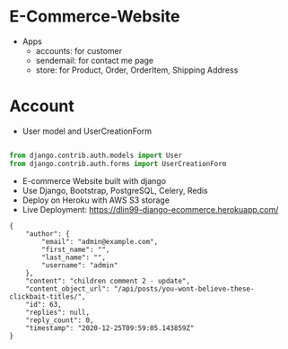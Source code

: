 # E-Commerce-Website 
  - Apps
    - accounts: for customer 
    - sendemail: for contact me page 
    - store: for Product, Order, OrderItem, Shipping Address


# Account 

 - User model and UserCreationForm
```python

from django.contrib.auth.models import User 
from django.contrib.auth.forms import UserCreationForm


```







- E-commerce Website built with django
- Use Django, Bootstrap, PostgreSQL, Celery, Redis
- Deploy on Heroku with AWS S3 storage
- Live Deployment: https://dlin99-django-ecommerce.herokuapp.com/

```
{
    "author": {
        "email": "admin@example.com",
        "first_name": "",
        "last_name": "",
        "username": "admin"
    },
    "content": "children comment 2 - update",
    "content_object_url": "/api/posts/you-wont-believe-these-clickbait-titles/",
    "id": 63,
    "replies": null,
    "reply_count": 0,
    "timestamp": "2020-12-25T09:59:05.143859Z"
}
```